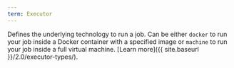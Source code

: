 ```yaml
---
term: Executor
---
```

Defines the underlying technology to run a job. Can be either `docker` to run your job inside a Docker container with a specified image or `machine` to run your job inside a full virtual machine. [Learn more]({{ site.baseurl }}/2.0/executor-types/).
